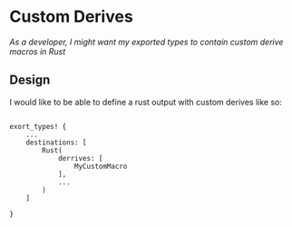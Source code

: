 # Custom Derives

*As a developer, I might want my exported types to contain custom derive macros in Rust*

## Design

I would like to be able to define a rust output with custom derives like so:

```

exort_types! {
    ...
    destinations: [
        Rust(
            derrives: [
                MyCustomMacro
            ],
            ...
        )
    ]

}


```
